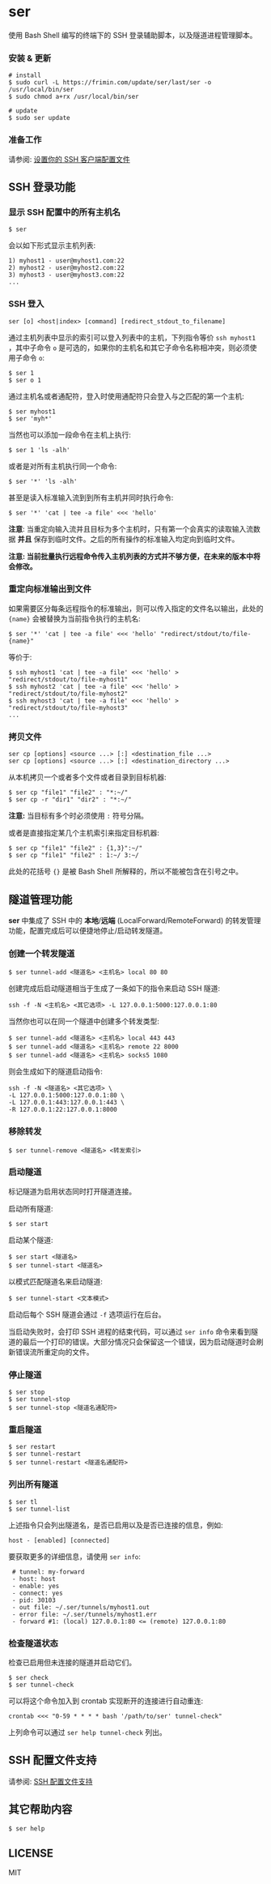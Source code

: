 # ser

使用 Bash Shell 编写的终端下的 SSH 登录辅助脚本，以及隧道进程管理脚本。

### 安装 & 更新

	# install
	$ sudo curl -L https://frimin.com/update/ser/last/ser -o /usr/local/bin/ser
	$ sudo chmod a+rx /usr/local/bin/ser

	# update
	$ sudo ser update

### 准备工作

请参阅: [设置你的 SSH 客户端配置文件](docs/configure_ssh_client_options_chs.md)

## SSH 登录功能

### 显示 SSH 配置中的所有主机名

	$ ser
	
会以如下形式显示主机列表:

	1) myhost1 - user@myhost1.com:22
	2) myhost2 - user@myhost2.com:22
	3) myhost3 - user@myhost3.com:22
	...
		
### SSH 登入

	ser [o] <host|index> [command] [redirect_stdout_to_filename]

通过主机列表中显示的索引可以登入列表中的主机，下列指令等价 `ssh myhost1 `，其中子命令 `o` 是可选的，如果你的主机名和其它子命令名称相冲突，则必须使用子命令 `o`:

	$ ser 1
	$ ser o 1
	
通过主机名或者通配符，登入时使用通配符只会登入与之匹配的第一个主机:

	$ ser myhost1
	$ ser 'myh*'
	
当然也可以添加一段命令在主机上执行:

	$ ser 1 'ls -alh'

或者是对所有主机执行同一个命令:	

	$ ser '*' 'ls -alh'
	
甚至是读入标准输入流到到所有主机并同时执行命令:

	$ ser '*' 'cat | tee -a file' <<< 'hello'

**注意**: 当重定向输入流并且目标为多个主机时，只有第一个会真实的读取输入流数据 **并且** 保存到临时文件。之后的所有操作的标准输入均定向到临时文件。
	
**注意: 当前批量执行远程命令传入主机列表的方式并不够方便，在未来的版本中将会修改。**
	
### 重定向标准输出到文件

如果需要区分每条远程指令的标准输出，则可以传入指定的文件名以输出，此处的 `{name}` 会被替换为当前指令执行的主机名:

	$ ser '*' 'cat | tee -a file' <<< 'hello' "redirect/stdout/to/file-{name}"
	
等价于:

	$ ssh myhost1 'cat | tee -a file' <<< 'hello' > "redirect/stdout/to/file-myhost1"
	$ ssh myhost2 'cat | tee -a file' <<< 'hello' > "redirect/stdout/to/file-myhost2"
	$ ssh myhost3 'cat | tee -a file' <<< 'hello' > "redirect/stdout/to/file-myhost3"
	...
	
### 拷贝文件

	ser cp [options] <source ...> [:] <destination_file ...>
	ser cp [options] <source ...> [:] <destination_directory ...>

从本机拷贝一个或者多个文件或者目录到目标机器:

	$ ser cp "file1" "file2" : "*:~/"
	$ ser cp -r "dir1" "dir2" : "*:~/"
	
**注意:** 当目标有多个时必须使用 `:` 符号分隔。

或者是直接指定某几个主机索引来指定目标机器:

	$ ser cp "file1" "file2" : {1,3}":~/"
	$ ser cp "file1" "file2" : 1:~/ 3:~/
	
此处的花括号 `{}` 是被 Bash Shell 所解释的，所以不能被包含在引号之中。

## 隧道管理功能

**ser** 中集成了 SSH 中的 **本地**/**远端** (LocalForward/RemoteForward) 的转发管理功能，配置完成后可以便捷地停止/启动转发隧道。

### 创建一个转发隧道

	$ ser tunnel-add <隧道名> <主机名> local 80 80
	
创建完成后启动隧道相当于生成了一条如下的指令来启动 SSH 隧道:

	ssh -f -N <主机名> <其它选项> -L 127.0.0.1:5000:127.0.0.1:80
	
当然你也可以在同一个隧道中创建多个转发类型:

	$ ser tunnel-add <隧道名> <主机名> local 443 443
	$ ser tunnel-add <隧道名> <主机名> remote 22 8000
	$ ser tunnel-add <隧道名> <主机名> socks5 1080
	
则会生成如下的隧道启动指令:

	ssh -f -N <隧道名> <其它选项> \
	-L 127.0.0.1:5000:127.0.0.1:80 \
	-L 127.0.0.1:443:127.0.0.1:443 \
	-R 127.0.0.1:22:127.0.0.1:8000

### 移除转发

	$ ser tunnel-remove <隧道名> <转发索引>

### 启动隧道

标记隧道为启用状态同时打开隧道连接。

启动所有隧道:

	$ ser start

启动某个隧道:

	$ ser start <隧道名>
	$ ser tunnel-start <隧道名>
	
以模式匹配隧道名来启动隧道:

	$ ser tunnel-start <文本模式>
	
启动后每个 SSH 隧道会通过 `-f` 选项运行在后台。
	
当启动失败时，会打印 SSH 进程的结束代码，可以通过 `ser info` 命令来看到隧道的最后一个打印的错误。大部分情况只会保留这一个错误，因为启动隧道时会刷新错误流所重定向的文件。
	
### 停止隧道

	$ ser stop
	$ ser tunnel-stop
	$ ser tunnel-stop <隧道名通配符>
	
### 重启隧道

	$ ser restart
	$ ser tunnel-restart
	$ ser tunnel-restart <隧道名通配符>
	
### 列出所有隧道

	$ ser tl
	$ ser tunnel-list
	
上述指令只会列出隧道名，是否已启用以及是否已连接的信息，例如:

	host - [enabled] [connected]
	
要获取更多的详细信息，请使用 `ser info`:

	 # tunnel: my-forward
	 - host: host
	 - enable: yes
	 - connect: yes
	 - pid: 30103
	 - out file: ~/.ser/tunnels/myhost1.out
	 - error file: ~/.ser/tunnels/myhost1.err
	 - forward #1: (local) 127.0.0.1:80 <= (remote) 127.0.0.1:80

### 检查隧道状态

检查已启用但未连接的隧道并启动它们。

	$ ser check
	$ ser tunnel-check
	
可以将这个命令加入到 crontab 实现断开的连接进行自动重连:

	crontab <<< "0-59 * * * * bash '/path/to/ser' tunnel-check"

上列命令可以通过 `ser help tunnel-check` 列出。

## SSH 配置文件支持

请参阅: [SSH 配置文件支持](docs/ssh_config_format_support_chs.md)

## 其它帮助内容

	$ ser help
	 
## LICENSE

MIT
